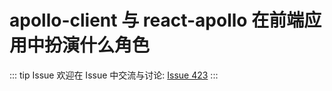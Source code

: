 # apollo-client 与 react-apollo 在前端应用中扮演什么角色



::: tip Issue 
 欢迎在 Issue 中交流与讨论: [Issue 423](https://github.com/shfshanyue/Daily-Question/issues/423) 
:::



